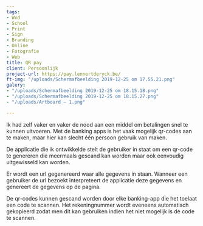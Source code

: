 ```yaml
---
tags:
- Wvd
- School
- Print
- Sign
- Branding
- Online
- Fotografie
- Web
title: QR pay
client: Persoonlijk
project-url: https://pay.lennertderyck.be/
ft-img: "/uploads/Schermafbeelding 2019-12-25 om 17.55.21.png"
galery:
- "/uploads/Schermafbeelding 2019-12-25 om 18.15.18.png"
- "/uploads/Schermafbeelding 2019-12-25 om 18.15.27.png"
- "/uploads/Artboard – 1.png"

---
```

Ik had zelf vaker en vaker de nood aan een middel om betalingen snel te kunnen uitvoeren. Met de banking apps is het vaak mogelijk qr-codes aan te maken, maar hier kan slecht één persoon gebruik van maken.

De applicatie die ik ontwikkelde stelt de gebruiker in staat om een qr-code te genereren die meermaals gescand kan worden maar ook eenvoudig uitgewisseld kan worden.

Er wordt een url gegenereerd waar alle gegevens in staan. Wanneer een gebruiker de url bezoekt interpreteert de applicatie deze gegevens en genereert de gegevens op de pagina.

De qr-codes kunnen gescand worden door elke banking-app die het toelaat een code te scannen. Het rekeningnummer wordt eveneens automatisch gekopieerd zodat men dit kan gebruiken indien het niet mogelijk is de code te scannen.